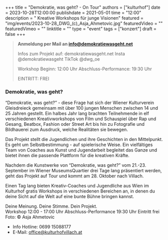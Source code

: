 +++
title = "Demokratie, was geht? - On Tour"
authors = ["kulturhof"]
date = 2023-10-28T12:00:00
publishdate = 2021-05-01
time = "12:00"
description = " Kreative Workshops für junge Visionen"
featured = "img/events/2023-10-28_DWG_(c)_Asja_Ahmetovic.jpg"
featuredVideo = ""
featuredVimeo = ""
linktitle = ""
type = "event"
tags = ["konzert"]
draft = false
+++

> **Anmeldung per Mail an info@demokratiewasgeht.net**
> 
> Infos zum Projekt auf:
> demokratiewasgeht.net
> Insta @demokratiewasgeht
> TikTok @dwg_oe
> 
> Workshop Beginn: 12:00 Uhr
> Abschluss-Performance: 19:30 Uhr
> 
> EINTRITT: FREI


### Demokratie, was geht?

“Demokratie, was geht?” - diese Frage hat sich der Wiener Kulturverein Gleisdreieck gemeinsam mit über 100 jungen Menschen zwischen 14 und 25 Jahren gestellt. Ein halbes Jahr lang brachten Teilnehmende in elf verschiedenen Kreativworkshops von Film und Schauspiel über Rap und Gesang, Beatbox, Fashion oder Street Art bis hin zu Fotografie und Bildhauerei zum Ausdruck, welche Realitäten sie bewegen.

Das Projekt stellt die Jugendlichen und ihre Geschichten in den Mittelpunkt. Es geht um Selbstbestimmung - auf spielerische Weise. Ein vielfältiges Team von Coaches aus Kunst und Jugendarbeit begleitet das Ganze und bietet ihnen die passende Plattform für die kreativen Kräfte.

Nachdem die Kunstwerke von “Demokratie, was geht?” vom 21.-23. September im Wiener MuseumsQuartier drei Tage lang präsentiert werden, geht das Projekt auf Tour und kommt am 28. Oktober nach Villach.

Einen Tag lang bieten Kreativ-Coaches und Jugendliche aus Wien im Kulturhof gratis Workshops in verschiedenen Bereichen an, in denen du deine Sicht auf die Welt auf eine bunte Bühne bringen kannst.

Deine Meinung. Deine Stimme. Dein Projekt.	
Workshop 12:00 - 17:00 Uhr
Abschluss-Performance 19:30 Uhr
Eintritt frei
	 	
Foto: © Asja Ahmetovic


- Info Hotline: 0699 15088177 
- E-Mail: office@kulturhofvillach.at
